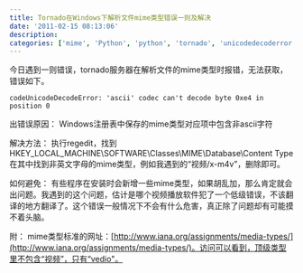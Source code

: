 ```yaml
---
title: Tornado在Windows下解析文件mime类型错误一则及解决
date: '2011-02-15 08:13:06'
description: 
categories: ['mime', 'Python', 'python', 'tornado', 'unicodedecoderror', 'windows', '技术']
---
```


今日遇到一则错误，tornado服务器在解析文件的mime类型时报错，无法获取，错误如下。

    codeUnicodeDecodeError: 'ascii' codec can't decode byte 0xe4 in position 0

出错误原因：
Windows注册表中保存的mime类型对应项中包含非ascii字符

解决方法：
执行regedit，找到
HKEY_LOCAL_MACHINE\SOFTWARE\Classes\MIME\Database\Content Type
在其中找到非英文字母的mime类型，例如我遇到的“视频/x-m4v”，删除即可。

如何避免：
有些程序在安装时会新增一些mime类型，如果胡乱加，那么肯定就会出问题。我遇到的这个问题，估计是哪个视频播放软件犯了一个低级错误，不该翻译的地方翻译了。这个错误一般情况下不会有什么危害，真正除了问题却有可能摸不着头脑。

附：
mime类型标准的网址：[http://www.iana.org/assignments/media-types/](http://www.iana.org/assignments/media-types/)。访问可以看到，顶级类型里不包含“视频”，只有“vedio"。
